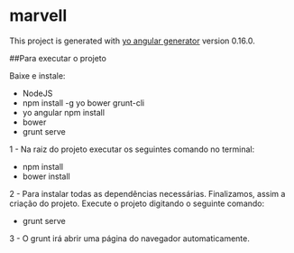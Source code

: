 # marvell

This project is generated with [yo angular generator](https://github.com/yeoman/generator-angular)
version 0.16.0.


##Para executar o projeto

Baixe e instale: 

* NodeJS 
* npm install -g yo bower grunt-cli
* yo angular npm install
* bower
* grunt serve

1 - Na raiz do projeto executar os seguintes comando no terminal:

* npm install
* bower install

2 - Para instalar todas as dependências necessárias. Finalizamos, assim a criação do projeto. Execute o projeto digitando o seguinte comando:

* grunt serve

3 - O grunt irá abrir uma página do navegador automaticamente.
